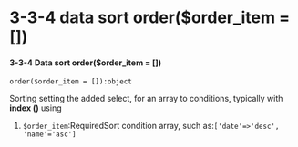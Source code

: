 # 3-3-4 data sort order\($order\_item = \[\]\)

#### 3-3-4 Data sort order\($order\_item = \[\]\)

```text
order($order_item = []):object
```

Sorting setting the added select, for an array to conditions, typically with **index \(\)** using

1. `$order_item`:RequiredSort condition array, such as:`['date'=>'desc', 'name'='asc']`  

